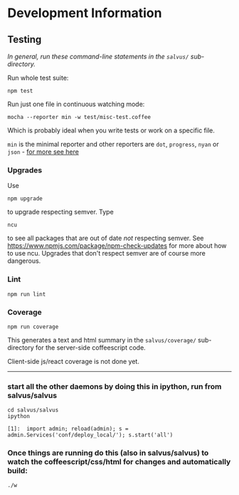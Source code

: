 # Development Information

## Testing

_In general, run these command-line statements in the `salvus/` sub-directory._

Run whole test suite:

    npm test

Run just one file in continuous watching mode:

    mocha --reporter min -w test/misc-test.coffee

Which is probably ideal when you write tests or work on a specific file.

`min` is the minimal reporter and
other reporters are `dot`, `progress`, `nyan` or `json` - [for more see here](http://mochajs.org/)

### Upgrades

Use

    npm upgrade

to upgrade respecting semver.   Type

    ncu

to see all packages that are out of date *not* respecting semver.  See https://www.npmjs.com/package/npm-check-updates for more about how to use ncu.  Upgrades that don't respect semver are of course more dangerous.

### Lint

    npm run lint

### Coverage

    npm run coverage

This generates a text and html summary in the `salvus/coverage/` sub-directory for the server-side coffeescript code.

Client-side js/react coverage is not done yet.

---

### start all the other daemons by doing this in ipython, run from salvus/salvus

    cd salvus/salvus
    ipython

    [1]:  import admin; reload(admin); s = admin.Services('conf/deploy_local/'); s.start('all')


### Once things are running do this (also in salvus/salvus) to watch the coffeescript/css/html for changes and automatically build:

    ./w
